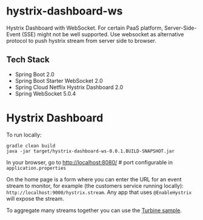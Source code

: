 # hystrix-dashboard-ws
Hystrix Dashboard with WebSocket. For certain PaaS platform, Server-Side-Event (SSE) might not be well supported. 
Use websocket as alternative protocol to push hystrix stream from server side to browser. 

## Tech Stack
- Spring Boot 2.0
- Spring Boot Starter WebSocket 2.0
- Spring Cloud Netflix Hystrix Dashboard 2.0
- Spring WebSocket 5.0.4


# Hystrix Dashboard

To run locally:

````
gradle clean build
java -jar target/hystrix-dashboard-ws-0.0.1.BUILD-SNAPSHOT.jar
````

In your browser, go to [http://localhost:8080/](http://localhost:8080/) # port configurable in `application.properties`

On the home page is a form where you can
enter the URL for an event stream to monitor, for example (the
customers service running locally):
`http://localhost:9000/hystrix.stream`. Any app that uses
`@EnableHystrix` will expose the stream.

To aggregate many streams together you can use the
[Turbine sample](https://github.com/spring-cloud-samples/turbine).
